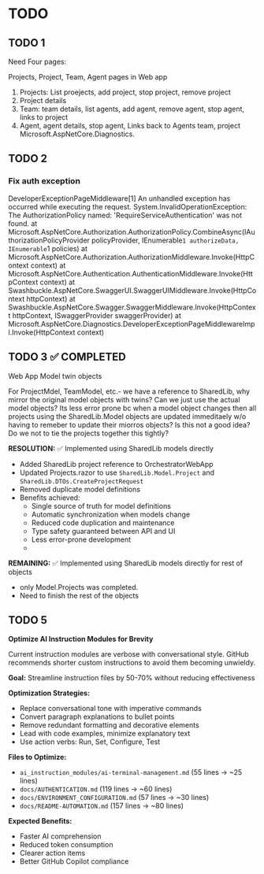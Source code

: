 # TODO

## TODO 1

Need Four pages:

Projects, Project, Team, Agent pages in Web app

1. Projects: List proejects, add project, stop project, remove project
2. Project details
3. Team: team details, list agents, add agent, remove agent, stop agent, links to project
4. Agent, agent details, stop agent, Links back to Agents team, project  Microsoft.AspNetCore.Diagnostics.

## TODO 2

### Fix auth exception

DeveloperExceptionPageMiddleware[1]
      An unhandled exception has occurred while executing the request.
      System.InvalidOperationException: The AuthorizationPolicy named: 'RequireServiceAuthentication' was not found.
         at Microsoft.AspNetCore.Authorization.AuthorizationPolicy.CombineAsync(IAuthorizationPolicyProvider policyProvider, IEnumerable`1 authorizeData, IEnumerable`1 policies)
         at Microsoft.AspNetCore.Authorization.AuthorizationMiddleware.Invoke(HttpContext context)
         at Microsoft.AspNetCore.Authentication.AuthenticationMiddleware.Invoke(HttpContext context)
         at Swashbuckle.AspNetCore.SwaggerUI.SwaggerUIMiddleware.Invoke(HttpContext httpContext)
         at Swashbuckle.AspNetCore.Swagger.SwaggerMiddleware.Invoke(HttpContext httpContext, ISwaggerProvider swaggerProvider)
         at Microsoft.AspNetCore.Diagnostics.DeveloperExceptionPageMiddlewareImpl.Invoke(HttpContext context)

## TODO 3 ✅ COMPLETED

Web App Model twin objects

For ProjectMdel, TeamModel, etc.- we have a reference to SharedLib, why mirror the original model objects with twins? Can we just use the actual model objects? Its less error prone bc when a model object changes then all projects using the SharedLib.Model objects are updated immeditaely w/o having to remeber to update their miorros objects? Is this not a good idea? Do we not to tie the projects together this tightly?

**RESOLUTION:** ✅ Implemented using SharedLib models directly

- Added SharedLib project reference to OrchestratorWebApp
- Updated Projects.razor to use `SharedLib.Model.Project` and `SharedLib.DTOs.CreateProjectRequest`
- Removed duplicate model definitions
- Benefits achieved:
  - Single source of truth for model definitions
  - Automatic synchronization when models change
  - Reduced code duplication and maintenance
  - Type safety guaranteed between API and UI
  - Less error-prone development
  -

**REMAINING:** ✅ Implemented using SharedLib models directly for rest of objects

- only Model.Projects was completed.
- Need to finish the rest of the objects

## TODO 5

**Optimize AI Instruction Modules for Brevity**

Current instruction modules are verbose with conversational style. GitHub recommends shorter custom instructions to avoid them becoming unwieldy.

**Goal:** Streamline instruction files by 50-70% without reducing effectiveness

**Optimization Strategies:**

- Replace conversational tone with imperative commands
- Convert paragraph explanations to bullet points  
- Remove redundant formatting and decorative elements
- Lead with code examples, minimize explanatory text
- Use action verbs: Run, Set, Configure, Test

**Files to Optimize:**

- `ai_instruction_modules/ai-terminal-management.md` (55 lines → ~25 lines)
- `docs/AUTHENTICATION.md` (119 lines → ~60 lines)
- `docs/ENVIRONMENT_CONFIGURATION.md` (57 lines → ~30 lines)
- `docs/README-AUTOMATION.md` (157 lines → ~80 lines)

**Expected Benefits:**

- Faster AI comprehension
- Reduced token consumption
- Clearer action items
- Better GitHub Copilot compliance
